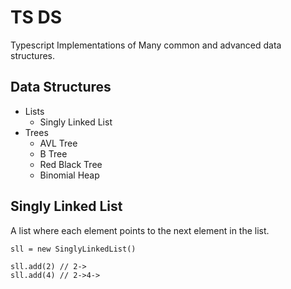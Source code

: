 # TS DS

Typescript Implementations of Many common and advanced data structures.

## Data Structures

- Lists
  - Singly Linked List
- Trees
  - AVL Tree
  - B Tree
  - Red Black Tree
  - Binomial Heap

## Singly Linked List

A list where each element points to the next element in the list.

```JS
sll = new SinglyLinkedList()

sll.add(2) // 2->
sll.add(4) // 2->4->
```
